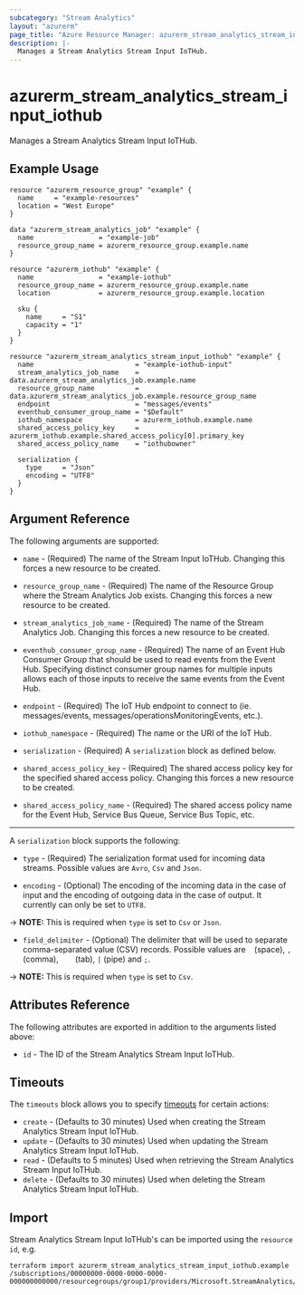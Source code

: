 ```yaml
---
subcategory: "Stream Analytics"
layout: "azurerm"
page_title: "Azure Resource Manager: azurerm_stream_analytics_stream_input_iothub"
description: |-
  Manages a Stream Analytics Stream Input IoTHub.
---
```


# azurerm_stream_analytics_stream_input_iothub

Manages a Stream Analytics Stream Input IoTHub.

## Example Usage

```hcl
resource "azurerm_resource_group" "example" {
  name     = "example-resources"
  location = "West Europe"
}

data "azurerm_stream_analytics_job" "example" {
  name                = "example-job"
  resource_group_name = azurerm_resource_group.example.name
}

resource "azurerm_iothub" "example" {
  name                = "example-iothub"
  resource_group_name = azurerm_resource_group.example.name
  location            = azurerm_resource_group.example.location

  sku {
    name     = "S1"
    capacity = "1"
  }
}

resource "azurerm_stream_analytics_stream_input_iothub" "example" {
  name                         = "example-iothub-input"
  stream_analytics_job_name    = data.azurerm_stream_analytics_job.example.name
  resource_group_name          = data.azurerm_stream_analytics_job.example.resource_group_name
  endpoint                     = "messages/events"
  eventhub_consumer_group_name = "$Default"
  iothub_namespace             = azurerm_iothub.example.name
  shared_access_policy_key     = azurerm_iothub.example.shared_access_policy[0].primary_key
  shared_access_policy_name    = "iothubowner"

  serialization {
    type     = "Json"
    encoding = "UTF8"
  }
}
```

## Argument Reference

The following arguments are supported:

* `name` - (Required) The name of the Stream Input IoTHub. Changing this forces a new resource to be created.

* `resource_group_name` - (Required) The name of the Resource Group where the Stream Analytics Job exists. Changing this forces a new resource to be created.

* `stream_analytics_job_name` - (Required) The name of the Stream Analytics Job. Changing this forces a new resource to be created.

* `eventhub_consumer_group_name` - (Required) The name of an Event Hub Consumer Group that should be used to read events from the Event Hub. Specifying distinct consumer group names for multiple inputs allows each of those inputs to receive the same events from the Event Hub.

* `endpoint` - (Required) The IoT Hub endpoint to connect to (ie. messages/events, messages/operationsMonitoringEvents, etc.).

* `iothub_namespace` - (Required) The name or the URI of the IoT Hub.

* `serialization` - (Required) A `serialization` block as defined below.

* `shared_access_policy_key` - (Required) The shared access policy key for the specified shared access policy. Changing this forces a new resource to be created.

* `shared_access_policy_name` - (Required) The shared access policy name for the Event Hub, Service Bus Queue, Service Bus Topic, etc.

---

A `serialization` block supports the following:

* `type` - (Required) The serialization format used for incoming data streams. Possible values are `Avro`, `Csv` and `Json`.

* `encoding` - (Optional) The encoding of the incoming data in the case of input and the encoding of outgoing data in the case of output. It currently can only be set to `UTF8`.

-> **NOTE:** This is required when `type` is set to `Csv` or `Json`.

* `field_delimiter` - (Optional) The delimiter that will be used to separate comma-separated value (CSV) records. Possible values are ` ` (space), `,` (comma), `	` (tab), `|` (pipe) and `;`.

-> **NOTE:** This is required when `type` is set to `Csv`.

## Attributes Reference

The following attributes are exported in addition to the arguments listed above:

* `id` - The ID of the Stream Analytics Stream Input IoTHub.

## Timeouts

The `timeouts` block allows you to specify [timeouts](https://www.terraform.io/language/resources/syntax#operation-timeouts) for certain actions:

* `create` - (Defaults to 30 minutes) Used when creating the Stream Analytics Stream Input IoTHub.
* `update` - (Defaults to 30 minutes) Used when updating the Stream Analytics Stream Input IoTHub.
* `read` - (Defaults to 5 minutes) Used when retrieving the Stream Analytics Stream Input IoTHub.
* `delete` - (Defaults to 30 minutes) Used when deleting the Stream Analytics Stream Input IoTHub.

## Import

Stream Analytics Stream Input IoTHub's can be imported using the `resource id`, e.g.

```shell
terraform import azurerm_stream_analytics_stream_input_iothub.example /subscriptions/00000000-0000-0000-0000-000000000000/resourcegroups/group1/providers/Microsoft.StreamAnalytics/streamingjobs/job1/inputs/input1
```
